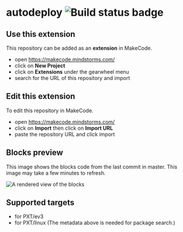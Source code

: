 # autodeploy ![Build status badge](https://github.com/josephszymanski/autodeploy/workflows/MakeCode/badge.svg)



## Use this extension

This repository can be added as an **extension** in MakeCode.

* open https://makecode.mindstorms.com/
* click on **New Project**
* click on **Extensions** under the gearwheel menu
* search for the URL of this repository and import

## Edit this extension

To edit this repository in MakeCode.

* open https://makecode.mindstorms.com/
* click on **Import** then click on **Import URL**
* paste the repository URL and click import

## Blocks preview

This image shows the blocks code from the last commit in master.
This image may take a few minutes to refresh.

![A rendered view of the blocks](https://github.com/josephszymanski/autodeploy/raw/master/.github/makecode/blocks.png)

## Supported targets

* for PXT/ev3
* for PXT/linux
(The metadata above is needed for package search.)

